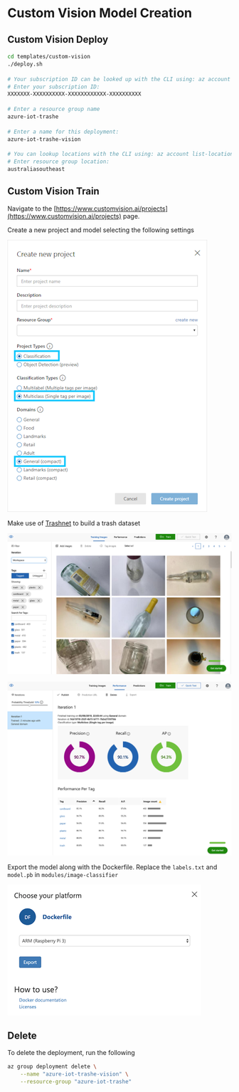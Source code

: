 # Custom Vision Model Creation

## Custom Vision Deploy

```bash
cd templates/custom-vision
./deploy.sh

# Your subscription ID can be looked up with the CLI using: az account show --out json
# Enter your subscription ID:
XXXXXXX-XXXXXXXXXX-XXXXXXXXXXXX-XXXXXXXXXX

# Enter a resource group name
azure-iot-trashe

# Enter a name for this deployment:
azure-iot-trashe-vision

# You can lookup locations with the CLI using: az account list-locations
# Enter resource group location:
australiasoutheast
```

## Custom Vision Train

Navigate to the [https://www.customvision.ai/projects](https://www.customvision.ai/projects) page.

Create a new project and model selecting the following settings

![Custom Vision Setup 1](img/custom-vision-create-01.png)

Make use of [Trashnet](https://github.com/garythung/trashnet) to build a trash dataset

![Custom Vision Setup 2](img/custom-vision-create-02.png)

![Custom Vision Setup 3](img/custom-vision-create-03.png)

Export the model along with the Dockerfile. Replace the `labels.txt` and `model.pb` in `modules/image-classifier`

![Custom Vision Setup 4](img/custom-vision-create-04.png)

## Delete

To delete the deployment, run the following

```bash
az group deployment delete \
    --name "azure-iot-trashe-vision" \
    --resource-group "azure-iot-trashe"
```
